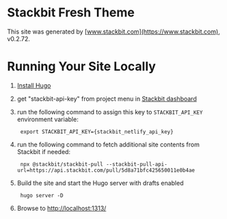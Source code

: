 # Stackbit Fresh Theme

This site was generated by [www.stackbit.com](https://www.stackbit.com), v0.2.72.

# Running Your Site Locally

1. [Install Hugo](https://gohugo.io/getting-started/quick-start/#step-1-install-hugo)

1. get "stackbit-api-key" from project menu in [Stackbit dashboard](https://app.stackbit.com/dashboard)

1. run the following command to assign this key to `STACKBIT_API_KEY` environment variable:

        export STACKBIT_API_KEY={stackbit_netlify_api_key}

1. run the following command to fetch additional site contents from Stackbit if needed:

        npx @stackbit/stackbit-pull --stackbit-pull-api-url=https://api.stackbit.com/pull/5d8a71bfc425650011e0b4ae

1. Build the site and start the Hugo server with drafts enabled

        hugo server -D

1. Browse to [http://localhost:1313/](http://localhost:1313/)
